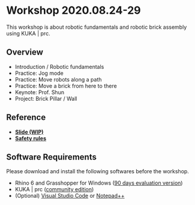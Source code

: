 # Workshop 2020.08.24-29

This workshop is about robotic fundamentals and robotic brick assembly using KUKA | prc.

## Overview

* Introduction / Robotic fundamentals
* Practice: Jog mode
* Practice: Move robots along a path
* Practice: Move a brick from here to there
* Keynote: Prof. Shun
* Project: Brick Pillar / Wall

## Reference

* [**Slide (WIP)**](https://docs.google.com/presentation/d/1dGtycFIzau4Msu58ata_v_ZHhF-7AlEVLNWrIreXpH0/edit?usp=sharing)
* [**Safety rules**](https://github.com/rac-coon-ncku/rac_coon_public/blob/master/safety_rules.md)

## Software Requirements
Please download and install the following softwares before the workshop. 

* Rhino 6 and Grasshopper for Windows ([90 days evaluation version](https://www.rhino3d.com/download/rhino-for-windows/6/evaluation))
* KUKA | prc ([community edition](https://www.robotsinarchitecture.org/kukaprc))
* (Optional) [Visual Studio Code](https://code.visualstudio.com/) or [Notepad++](https://notepad-plus-plus.org/downloads/)
